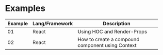 # Examples

| Example | Lang/Framework | Description                                      |
|---------|----------------|--------------------------------------------------|
| 01      | React          | Using HOC and Render-Props                       |
| 02      | React          | How to create a compound component using Context |